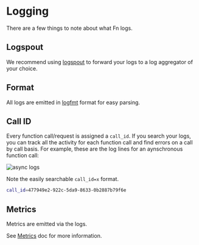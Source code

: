 # Logging

There are a few things to note about what Fn logs.

## Logspout

We recommend using [logspout](https://github.com/gliderlabs/logspout) to forward your logs to a log aggregator of your choice.

## Format

All logs are emitted in [logfmt](https://godoc.org/github.com/kr/logfmt) format for easy parsing.

## Call ID

Every function call/request is assigned a `call_id`. If you search your logs, you can track all the activity
for each function call and find errors on a call by call basis. For example, these are the log lines for an aynschronous
function call:

![async logs](/docs/assets/async-log-full.png)

Note the easily searchable `call_id=x` format.

```sh
call_id=477949e2-922c-5da9-8633-0b2887b79f6e
```

## Metrics

Metrics are emitted via the logs.

See [Metrics](metrics.md) doc for more information.

